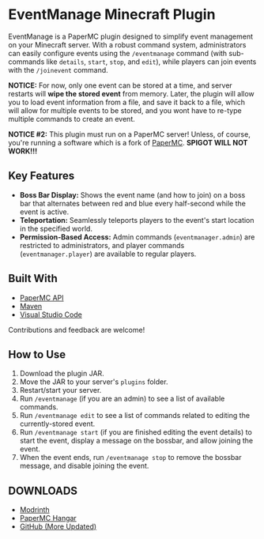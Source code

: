 # EventManage Minecraft Plugin

EventManage is a PaperMC plugin designed to simplify event management on your Minecraft server. With a robust command system, administrators can easily configure events using the `/eventmanage` command (with sub-commands like `details`, `start`, `stop`, and `edit`), while players can join events with the `/joinevent` command.

**NOTICE:** For now, only one event can be stored at a time, and server restarts will **wipe the stored event** from memory. Later, the plugin will allow you to load event information from a file, and save it back to a file, which will allow for multiple events to be stored, and you wont have to re-type multiple commands to create an event.

**NOTICE #2:** This plugin must run on a PaperMC server! Unless, of course, you're running a software which is a fork of [PaperMC](https://github.com/PaperMC/Paper). **SPIGOT WILL NOT WORK!!!**

## Key Features

- **Boss Bar Display:** Shows the event name (and how to join) on a boss bar that alternates between red and blue every half-second while the event is active.
- **Teleportation:** Seamlessly teleports players to the event's start location in the specified world.
- **Permission-Based Access:** Admin commands (`eventmanager.admin`) are restricted to administrators, and player commands (`eventmanager.player`) are available to regular players.

## Built With

- [PaperMC API](https://papermc.io)
- [Maven](https://maven.apache.org)
- [Visual Studio Code](https://code.visualstudio.com)

Contributions and feedback are welcome!

## How to Use

1. Download the plugin JAR.
2. Move the JAR to your server's `plugins` folder.
3. Restart/start your server.
4. Run `/eventmanage` (if you are an admin) to see a list of available commands.
5. Run `/eventmanage edit` to see a list of commands related to editing the currently-stored event.
6. Run `/eventmanage start` (if you are finished editing the event details) to start the event, display a message on the bossbar, and allow joining the event.
7. When the event ends, run `/eventmanage stop` to remove the bossbar message, and disable joining the event.

## DOWNLOADS
- [Modrinth](https://www.modrinth.com/plugin/eventmanager/versions)
- [PaperMC Hangar](https://hangar.papermc.io/boyninja1555/eventmanager)
- [GitHub (More Updated)](https://github.com/boyninja1555/EventManager-Minecraft-Plugin/releases)
